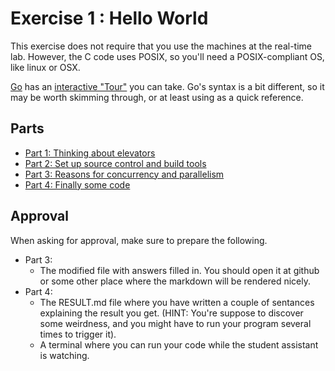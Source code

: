 Exercise 1 : Hello World
========================

This exercise does not require that you use the machines at the real-time lab. However, the C code uses POSIX, so you'll need a POSIX-compliant OS, like linux or OSX.

[Go](http://golang.org) has an [interactive "Tour"](http://tour.golang.org/list) you can take. Go's syntax is a bit different, so it may be worth skimming through, or at least using as a quick reference.

## Parts
- [Part 1: Thinking about elevators](./Part1/README.md)
- [Part 2: Set up source control and build tools](./Part2/README.md)
- [Part 3: Reasons for concurrency and parallelism](./Part3/README.md)
- [Part 4: Finally some code](./Part4/README.md)

## Approval
When asking for approval, make sure to prepare the following.
- Part 3:
    - The modified file with answers filled in. You should open it at github or some other place where the markdown will be rendered nicely.
- Part 4:
    - The RESULT.md file where you have written a couple of sentances explaining the result you get. (HINT: You're suppose to discover some weirdness, and you might have to run your program several times to trigger it).
    - A terminal where you can run your code while the student assistant is watching.
